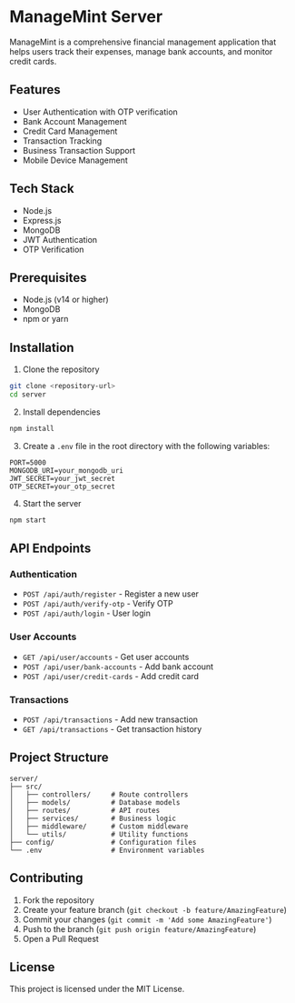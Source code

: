 # ManageMint Server

ManageMint is a comprehensive financial management application that helps users track their expenses, manage bank accounts, and monitor credit cards.

## Features

- User Authentication with OTP verification
- Bank Account Management
- Credit Card Management
- Transaction Tracking
- Business Transaction Support
- Mobile Device Management

## Tech Stack

- Node.js
- Express.js
- MongoDB
- JWT Authentication
- OTP Verification

## Prerequisites

- Node.js (v14 or higher)
- MongoDB
- npm or yarn

## Installation

1. Clone the repository
```bash
git clone <repository-url>
cd server
```

2. Install dependencies
```bash
npm install
```

3. Create a `.env` file in the root directory with the following variables:
```
PORT=5000
MONGODB_URI=your_mongodb_uri
JWT_SECRET=your_jwt_secret
OTP_SECRET=your_otp_secret
```

4. Start the server
```bash
npm start
```

## API Endpoints

### Authentication
- `POST /api/auth/register` - Register a new user
- `POST /api/auth/verify-otp` - Verify OTP
- `POST /api/auth/login` - User login

### User Accounts
- `GET /api/user/accounts` - Get user accounts
- `POST /api/user/bank-accounts` - Add bank account
- `POST /api/user/credit-cards` - Add credit card

### Transactions
- `POST /api/transactions` - Add new transaction
- `GET /api/transactions` - Get transaction history

## Project Structure

```
server/
├── src/
│   ├── controllers/     # Route controllers
│   ├── models/          # Database models
│   ├── routes/          # API routes
│   ├── services/        # Business logic
│   ├── middleware/      # Custom middleware
│   └── utils/           # Utility functions
├── config/              # Configuration files
└── .env                 # Environment variables
```

## Contributing

1. Fork the repository
2. Create your feature branch (`git checkout -b feature/AmazingFeature`)
3. Commit your changes (`git commit -m 'Add some AmazingFeature'`)
4. Push to the branch (`git push origin feature/AmazingFeature`)
5. Open a Pull Request

## License

This project is licensed under the MIT License. 